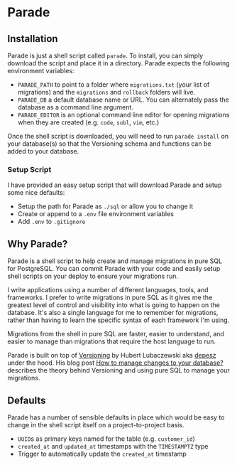 # Parade

## Installation

Parade is just a shell script called `parade`. To install, you can simply download the script and place it in a directory. Parade expects the following environment variables:

- `PARADE_PATH` to point to a folder where `migrations.txt` (your list of migrations) and the `migrations` and `rollback` folders will live.
- `PARADE_DB` a default database name or URL. You can alternately pass the database as a command line argument.
- `PARADE_EDITOR` is an optional command line editor for opening migrations when they are created (e.g. `code`, `subl`, `vim`, etc.)

Once the shell script is downloaded, you will need to run `parade install` on your database(s) so that the Versioning schema and functions can be added to your database.

### Setup Script

I have provided an easy setup script that will download Parade and setup some nice defaults:

- Setup the path for Parade as `./sql` or allow you to change it
- Create or append to a `.env` file environment variables
- Add `.env` to `.gitignore`

## Why Parade?

Parade is a shell script to help create and manage migrations in pure SQL for PostgreSQL. You can commit Parade with your code and easily setup shell scripts on your deploy to ensure your migrations run.

I write applications using a number of different languages, tools, and frameworks. I prefer to write migrations in pure SQL as it gives me the greatest level of control and visibility into what is going to happen on the database. It's also a single language for me to remember for migrations, rather than having to learn the specific syntax of each framework I'm using.

Migrations from the shell in pure SQL are faster, easier to understand, and easier to manage than migrations that require the host language to run.

Parade is built on top of [Versioning](https://gitlab.com/depesz/Versioning) by Hubert Lubaczewski aka [depesz](https://gitlab.com/depesz) under the hood. His blog post [How to manage changes to your database?](https://www.depesz.com/2010/08/22/versioning/) describes the theory behind Versioning and using pure SQL to manage your migrations.

## Defaults

Parade has a number of sensible defaults in place which would be easy to change in the shell script itself on a project-to-project basis.

- `UUID`s as primary keys named for the table (e.g. `customer_id`)
- `created_at` and `updated_at` timestamps with the `TIMESTAMPTZ` type
- Trigger to automatically update the `created_at` timestamp
